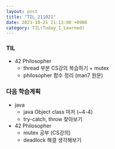```yaml
---
layout: post
title: "TIL_211021"
date: 2021-10-21 21:13:00 +0900
category: TIL(Today_I_Learned)
---
```


### TIL
- 42 Philosopher
	- thread 부분 CS강의 복습하기 + mutex
	- philosopher 함수 정리 (man7 원문)

### 다음 학습계획
- java
	- java Object class 마저 (~4-4)
	- try-catch, throw 찾아보기
- 42 Philosopher
	- mutex 공부 (CS강의)
	- deadlock 해결 생각해보기